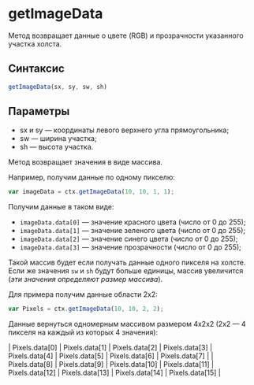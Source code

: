 # getImageData

Метод возвращает данные о цвете (RGB) и прозрачности указанного участка холста.

## Синтаксис

```javascript
getImageData(sx, sy, sw, sh)
```

## Параметры

* sx и sy — координаты левого верхнего угла прямоугольника;
* sw — ширина участка;
* sh — высота участка.

Метод возвращает значения в виде массива.

Например, получим данные по одному пикселю:

```javascript
var imageData = ctx.getImageData(10, 10, 1, 1);
```

Получим данные в таком виде:

* `imageData.data[0]` — значение красного цвета (число от 0 до 255);
* `imageData.data[1]` — значение зеленого цвета (число от 0 до 255);
* `imageData.data[2]` — значение синего цвета (число от 0 до 255);
* `imageData.data[3]` — значение прозрачности (число от 0 до 255);

Такой массив будет если получать данные одного пикселя на холсте.
Если же значения `sw` и `sh` будут больше единицы, массив увеличится (*эти значения определяют размер массива*).

Для примера получим данные области 2х2:

```javascript
var Pixels = ctx.getImageData(10, 10, 2, 2);
```

Данные вернуться одномерным массивом размером 4x2x2 (2x2 — 4 пикселя на каждый из которых 4 значения):

| Pixels.data[0] | Pixels.data[1] | Pixels.data[2] | Pixels.data[3] | Pixels.data[4] | Pixels.data[5] | Pixels.data[6] | Pixels.data[7] |
| Pixels.data[8] | Pixels.data[9] | Pixels.data[10] | Pixels.data[11] | Pixels.data[12] | Pixels.data[13] | Pixels.data[14] | Pixels.data[15] |